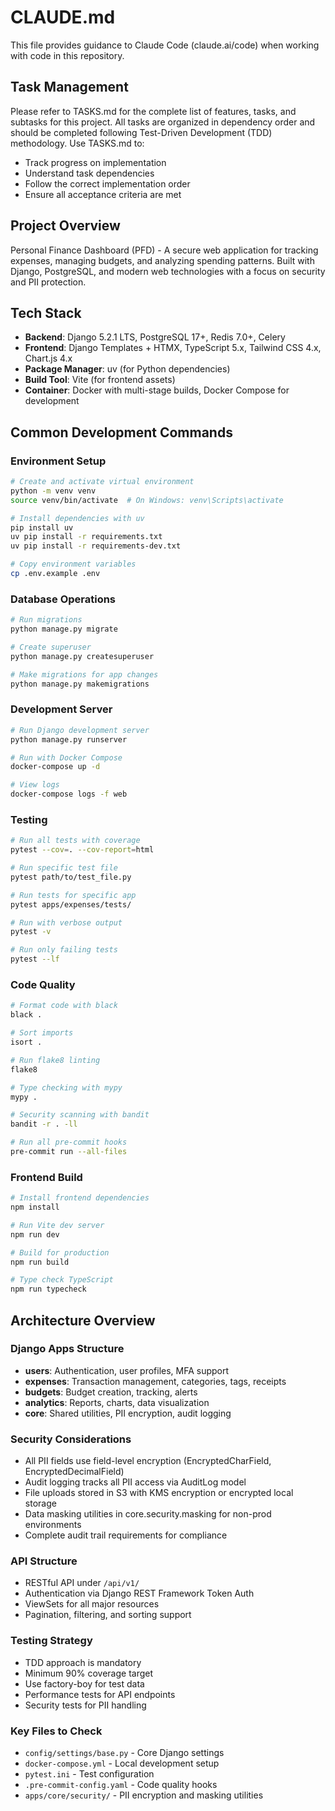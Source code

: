 # CLAUDE.md

This file provides guidance to Claude Code (claude.ai/code) when working with code in this repository.

## Task Management
Please refer to TASKS.md for the complete list of features, tasks, and subtasks for this project. All tasks are organized in dependency order and should be completed following Test-Driven Development (TDD) methodology. Use TASKS.md to:
- Track progress on implementation
- Understand task dependencies
- Follow the correct implementation order
- Ensure all acceptance criteria are met

## Project Overview

Personal Finance Dashboard (PFD) - A secure web application for tracking expenses, managing budgets, and analyzing spending patterns. Built with Django, PostgreSQL, and modern web technologies with a focus on security and PII protection.

## Tech Stack

- **Backend**: Django 5.2.1 LTS, PostgreSQL 17+, Redis 7.0+, Celery
- **Frontend**: Django Templates + HTMX, TypeScript 5.x, Tailwind CSS 4.x, Chart.js 4.x
- **Package Manager**: uv (for Python dependencies)
- **Build Tool**: Vite (for frontend assets)
- **Container**: Docker with multi-stage builds, Docker Compose for development

## Common Development Commands

### Environment Setup
```bash
# Create and activate virtual environment
python -m venv venv
source venv/bin/activate  # On Windows: venv\Scripts\activate

# Install dependencies with uv
pip install uv
uv pip install -r requirements.txt
uv pip install -r requirements-dev.txt

# Copy environment variables
cp .env.example .env
```

### Database Operations
```bash
# Run migrations
python manage.py migrate

# Create superuser
python manage.py createsuperuser

# Make migrations for app changes
python manage.py makemigrations
```

### Development Server
```bash
# Run Django development server
python manage.py runserver

# Run with Docker Compose
docker-compose up -d

# View logs
docker-compose logs -f web
```

### Testing
```bash
# Run all tests with coverage
pytest --cov=. --cov-report=html

# Run specific test file
pytest path/to/test_file.py

# Run tests for specific app
pytest apps/expenses/tests/

# Run with verbose output
pytest -v

# Run only failing tests
pytest --lf
```

### Code Quality
```bash
# Format code with black
black .

# Sort imports
isort .

# Run flake8 linting
flake8

# Type checking with mypy
mypy .

# Security scanning with bandit
bandit -r . -ll

# Run all pre-commit hooks
pre-commit run --all-files
```

### Frontend Build
```bash
# Install frontend dependencies
npm install

# Run Vite dev server
npm run dev

# Build for production
npm run build

# Type check TypeScript
npm run typecheck
```

## Architecture Overview

### Django Apps Structure
- **users**: Authentication, user profiles, MFA support
- **expenses**: Transaction management, categories, tags, receipts
- **budgets**: Budget creation, tracking, alerts
- **analytics**: Reports, charts, data visualization
- **core**: Shared utilities, PII encryption, audit logging

### Security Considerations
- All PII fields use field-level encryption (EncryptedCharField, EncryptedDecimalField)
- Audit logging tracks all PII access via AuditLog model
- File uploads stored in S3 with KMS encryption or encrypted local storage
- Data masking utilities in core.security.masking for non-prod environments
- Complete audit trail requirements for compliance

### API Structure
- RESTful API under `/api/v1/`
- Authentication via Django REST Framework Token Auth
- ViewSets for all major resources
- Pagination, filtering, and sorting support

### Testing Strategy
- TDD approach is mandatory
- Minimum 90% coverage target
- Use factory-boy for test data
- Performance tests for API endpoints
- Security tests for PII handling

### Key Files to Check
- `config/settings/base.py` - Core Django settings
- `docker-compose.yml` - Local development setup
- `pytest.ini` - Test configuration
- `.pre-commit-config.yaml` - Code quality hooks
- `apps/core/security/` - PII encryption and masking utilities
